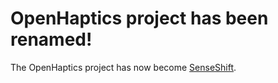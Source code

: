 # OpenHaptics project has been renamed!

The OpenHaptics project has now become [SenseShift](https://github.com/senseshift).
